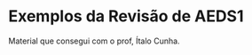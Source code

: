 Exemplos da Revisão de AEDS1
============================

Material que consegui com o prof, Ítalo Cunha. 
